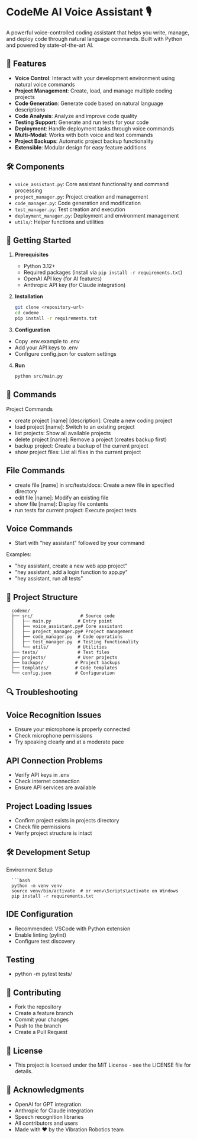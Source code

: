 # CodeMe AI Voice Assistant 🎙️

A powerful voice-controlled coding assistant that helps you write, manage, and deploy code through natural language commands. Built with Python and powered by state-of-the-art AI.

## 🌟 Features

- **Voice Control**: Interact with your development environment using natural voice commands
- **Project Management**: Create, load, and manage multiple coding projects
- **Code Generation**: Generate code based on natural language descriptions
- **Code Analysis**: Analyze and improve code quality
- **Testing Support**: Generate and run tests for your code
- **Deployment**: Handle deployment tasks through voice commands
- **Multi-Modal**: Works with both voice and text commands
- **Project Backups**: Automatic project backup functionality
- **Extensible**: Modular design for easy feature additions

## 🛠️ Components

- `voice_assistant.py`: Core assistant functionality and command processing
- `project_manager.py`: Project creation and management
- `code_manager.py`: Code generation and modification
- `test_manager.py`: Test creation and execution
- `deployment_manager.py`: Deployment and environment management
- `utils/`: Helper functions and utilities

## 🚀 Getting Started

1. **Prerequisites**
   - Python 3.12+
   - Required packages (install via `pip install -r requirements.txt`)
   - OpenAI API key (for AI features)
   - Anthropic API key (for Claude integration)

2. **Installation**
   ```bash
   git clone <repository-url>
   cd codeme
   pip install -r requirements.txt

3. **Configuration**
- Copy .env.example to .env
- Add your API keys to .env
- Configure config.json for custom settings

4. **Run**
   ```bash
   python src/main.py

## 💬 Commands
Project Commands
- create project [name] [description]: Create a new coding project
- load project [name]: Switch to an existing project
- list projects: Show all available projects
- delete project [name]: Remove a project (creates backup first)
- backup project: Create a backup of the current project
- show project files: List all files in the current project

## File Commands
- create file [name] in src/tests/docs: Create a new file in specified directory
- edit file [name]: Modify an existing file
- show file [name]: Display file contents
- run tests for current project: Execute project tests

## Voice Commands
- Start with "hey assistant" followed by your command

Examples:
- "hey assistant, create a new web app project"
- "hey assistant, add a login function to app.py"
- "hey assistant, run all tests"

## 🔧 Project Structure

      
      codeme/
      ├── src/                  # Source code
      │   ├── main.py          # Entry point
      │   ├── voice_assistant.py# Core assistant
      │   ├── project_manager.py# Project management
      │   ├── code_manager.py  # Code operations
      │   ├── test_manager.py  # Testing functionality
      │   └── utils/           # Utilities
      ├── tests/               # Test files
      ├── projects/            # User projects
      ├── backups/            # Project backups
      ├── templates/          # Code templates
      └── config.json         # Configuration

## 🔍 Troubleshooting
## Voice Recognition Issues
- Ensure your microphone is properly connected
- Check microphone permissions
- Try speaking clearly and at a moderate pace

## API Connection Problems
- Verify API keys in .env
- Check internet connection
- Ensure API services are available

## Project Loading Issues
- Confirm project exists in projects directory
- Check file permissions
- Verify project structure is intact

## 🛠️ Development Setup
Environment Setup

      ```bash
      python -m venv venv
      source venv/bin/activate  # or venv\Scripts\activate on Windows
      pip install -r requirements.txt

## IDE Configuration
- Recommended: VSCode with Python extension
- Enable linting (pylint)
- Configure test discovery

## Testing
- python -m pytest tests/

## 🤝 Contributing
- Fork the repository
- Create a feature branch
- Commit your changes
- Push to the branch
- Create a Pull Request

## 📝 License
- This project is licensed under the MIT License - see the LICENSE file for details.

## 🙏 Acknowledgments
- OpenAI for GPT integration
- Anthropic for Claude integration
- Speech recognition libraries
- All contributors and users
- Made with ❤️ by the Vibration Robotics team

